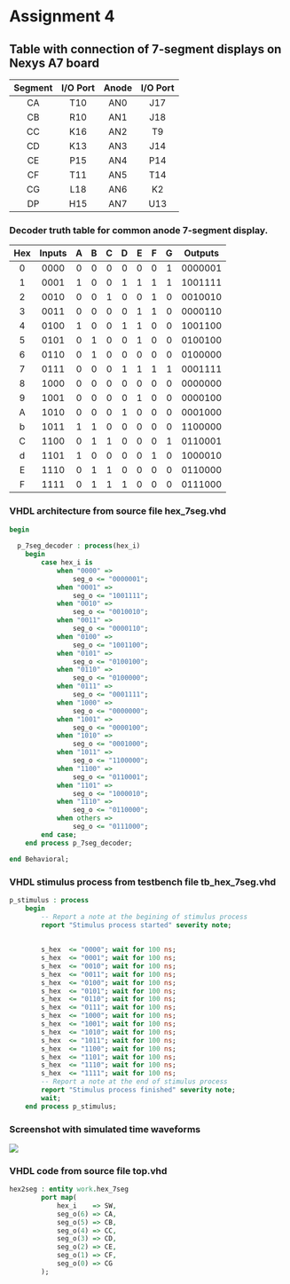 # Assignment 4
## Table with connection of 7-segment displays on Nexys A7 board
| **Segment** | **I/O Port** | **Anode** | **I/O Port** | 
| :-: | :-: |  :-: | :-: |
| CA | T10 | AN0 | J17 | 
| CB | R10 | AN1 | J18 |
| CC | K16 | AN2 | T9 |
| CD | K13 | AN3 | J14 |
| CE | P15 | AN4 | P14 |
| CF | T11 | AN5 | T14 |
| CG | L18 | AN6 | K2 |
| DP | H15 | AN7 | U13  |


### Decoder truth table for common anode 7-segment display.

| **Hex** | **Inputs** | **A** | **B** | **C** | **D** | **E** | **F** | **G** | **Outputs** |
| :-: | :-:  |  :-:  |  :-:  |  :-:  |  :-:  |  :-:  |  :-:  |  :-:  |  :-:  |
| 0 | 0000 | 0 | 0 | 0 | 0 | 0 | 0 | 1 | 0000001 | 
| 1 | 0001 | 1 | 0 | 0 | 1 | 1 | 1 | 1 | 1001111 |
| 2 | 0010 | 0 | 0 | 1 | 0 | 0 | 1 | 0 | 0010010 |
| 3 | 0011 | 0 | 0 | 0 | 0 | 1 | 1 | 0 | 0000110 |
| 4 | 0100 | 1 | 0 | 0 | 1 | 1 | 0 | 0 | 1001100 |
| 5 | 0101 | 0 | 1 | 0 | 0 | 1 | 0 | 0 | 0100100 |
| 6 | 0110 | 0 | 1 | 0 | 0 | 0 | 0 | 0 | 0100000 |
| 7 | 0111 | 0 | 0 | 0 | 1 | 1 | 1 | 1 | 0001111 |
| 8 | 1000 | 0 | 0 | 0 | 0 | 0 | 0 | 0 | 0000000 |
| 9 | 1001 | 0 | 0 | 0 | 0 | 1 | 0 | 0 | 0000100 |
| A | 1010 | 0 | 0 | 0 | 1 | 0 | 0 | 0 | 0001000 |
| b | 1011 | 1 | 1 | 0 | 0 | 0 | 0 | 0 | 1100000 |
| C | 1100 | 0 | 1 | 1 | 0 | 0 | 0 | 1 | 0110001 |
| d | 1101 | 1 | 0 | 0 | 0 | 0 | 1 | 0 | 1000010 |
| E | 1110 | 0 | 1 | 1 | 0 | 0 | 0 | 0 | 0110000 |
| F | 1111 | 0 | 1 | 1 | 1 | 0 | 0 | 0 | 0111000 |

### VHDL architecture from source file hex_7seg.vhd
```vhdl
begin
    
  p_7seg_decoder : process(hex_i)  
    begin                       
        case hex_i is
            when "0000" =>
                seg_o <= "0000001";
            when "0001" =>
                seg_o <= "1001111";
            when "0010" =>
                seg_o <= "0010010";
            when "0011" =>
                seg_o <= "0000110";
            when "0100" =>
                seg_o <= "1001100";
            when "0101" =>
                seg_o <= "0100100";   
            when "0110" =>
                seg_o <= "0100000";  
            when "0111" =>
                seg_o <= "0001111";
            when "1000" =>
                seg_o <= "0000000";
            when "1001" =>
                seg_o <= "0000100";
            when "1010" =>
                seg_o <= "0001000";
            when "1011" =>
                seg_o <= "1100000";
            when "1100" =>
                seg_o <= "0110001";
            when "1101" =>
                seg_o <= "1000010";
            when "1110" =>
                seg_o <= "0110000";
            when others =>
                seg_o <= "0111000"; 
        end case;
    end process p_7seg_decoder;

end Behavioral;
```
### VHDL stimulus process from testbench file tb_hex_7seg.vhd
```vhdl
p_stimulus : process
    begin
        -- Report a note at the begining of stimulus process
        report "Stimulus process started" severity note;
               
        
        s_hex  <= "0000"; wait for 100 ns;
        s_hex  <= "0001"; wait for 100 ns;
        s_hex  <= "0010"; wait for 100 ns;
        s_hex  <= "0011"; wait for 100 ns;
        s_hex  <= "0100"; wait for 100 ns;
        s_hex  <= "0101"; wait for 100 ns;  
        s_hex  <= "0110"; wait for 100 ns; 
        s_hex  <= "0111"; wait for 100 ns;  
        s_hex  <= "1000"; wait for 100 ns;
        s_hex  <= "1001"; wait for 100 ns;
        s_hex  <= "1010"; wait for 100 ns;      
        s_hex  <= "1011"; wait for 100 ns;
        s_hex  <= "1100"; wait for 100 ns;   
        s_hex  <= "1101"; wait for 100 ns;  
        s_hex  <= "1110"; wait for 100 ns;
        s_hex  <= "1111"; wait for 100 ns; 
        -- Report a note at the end of stimulus process
        report "Stimulus process finished" severity note;
        wait;
    end process p_stimulus;
```

### Screenshot with simulated time waveforms
![](https://github.com/viliam-putz/Digital-electronics-1/blob/main/04segment_screen1.png)

### VHDL code from source file top.vhd
```vhdl
hex2seg : entity work.hex_7seg
        port map(
            hex_i    => SW,
            seg_o(6) => CA,
            seg_o(5) => CB,
            seg_o(4) => CC,
            seg_o(3) => CD,
            seg_o(2) => CE,
            seg_o(1) => CF,
            seg_o(0) => CG
        );
```
